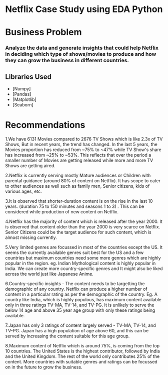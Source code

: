 # Netflix Case Study using EDA Python

# Business Problem
### Analyze the data and generate insights that could help Netflix in deciding which type of shows/movies to produce and how they can grow the business in different countries.

## Libraries Used
  * [Numpy]
  * [Pandas]
  * [Matplotlib]
  * [Seaborn]


# Recommendations
1.We have 6131 Movies compared to 2676 TV Shows which is like 2.3x of TV Shows, But in recent years, the trend has changed. In the last 5 years, the Movies proportion has reduced from ~75% to ~47% while TV Show's share has increased from ~25% to ~53%. This reflects that over the period a smaller number of Movies are getting released while more and more TV Shows are getting aired.

2.Netflix is currently serving mostly Mature audiences or Children with parental guidance (around 80% of content on Netflix). It has scope to cater to other audiences as well such as family men, Senior citizens, kids of various ages, etc.

3.It is observed that shorter-duration content is on the rise in the last 10 years. (duration 75 to 150 minutes and seasons 1 to 3) . This can be considered while production of new content on Netflix.

4.Netflix has the majority of content which is released after the year 2000. It is observed that content older than the year 2000 is very scarce on Netflix. Senior Citizens could be the target audience for such content, which is almost missing currently.

5.Very limited genres are focussed in most of the countries except the US. It seems the currently available genres suit best for the US and a few countries but maximum countries need some more genres which are highly popular in the region. eg. Indian Mythological content is highly popular in India. We can create more country-specific genres and It might also be liked across the world just like Japanese Anime.

6.Country-specific insights - The content needs to be targetting the demographic of any country. Netflix can produce a higher number of content in a particular rating as per the demographic of the country. Eg. A country like India, which is highly populous, has maximum content available only in three ratings TV-MA, TV-14, and TV-PG. It is unlikely to serve the below 14 age and above 35 year age group with only these ratings being available.

7.Japan has only 3 ratings of content largely served - TV-MA, TV-14, and TV-PG. Japan has a high population of age above 60, and this can be served by increasing the content suitable for this age group.

8.Maximum content of Netflix which is around 75%, is coming from the top 10 countries. The United States is the highest contributor, followed by India and the United Kingdom. The rest of the world only contributes 25% of the content. More countries with suitable genres and ratings can be focussed on in the future to grow the business.
